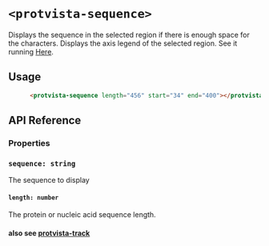 # `<protvista-sequence>`
Displays the sequence in the selected region if there is enough space for the characters.
Displays the axis legend of the selected region.
See it running [Here](https://ebi-webcomponents.github.io/protvista-sequence/).


## Usage
```html
      <protvista-sequence length="456" start="34" end="400"></protvista-sequence>
```

## API Reference

### Properties

### `sequence: string`
The sequence to display

#### `length: number`
The protein or nucleic acid sequence length.

#### also see [protvista-track](https://github.com/ebi-webcomponents/nightingale/blob/master/packages/protvista-zoomable/README.md#properties)

